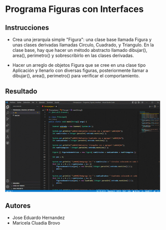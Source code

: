 # Programa Figuras con Interfaces

## Instrucciones

- Crea una jerarquía simple "Figura": una clase base llamada Figura y unas clases
derivadas llamadas Circulo, Cuadrado, y Triangulo. En la clase base, hay que hacer
un método abstracto llamado dibujar(), area(), perimetro() y sobrescribirlo en las clases derivadas.

- Hacer un arreglo de objetos Figura que se cree en una clase tipo Aplicación y
llenarlo con diversas figuras, posteriormente llamar a dibujar(), area(), perimetro() para verificar el
comportamiento.

## Resultado

![](https://github.com/Jose-Eduardo-Hrz/Programacion-Orientada-A-Objetos/blob/main/Programa_Figuras_Interface/Resultado.gif)


## Autores
- Jose Eduardo Hernandez
- Maricela Cluadia Brovo
